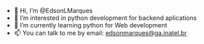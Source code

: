 - 👋 Hi, I’m @EdsonLMarques
- 👀 I’m interested in python development for backend aplications
- 🌱 I’m currently learning python for Web development
- 📫 You can talk to me by email: edsonmarques@ga.inatel.br

<!---
EdsonLMarques/EdsonLMarques is a ✨ special ✨ repository because its `README.md` (this file) appears on your GitHub profile.
You can click the Preview link to take a look at your changes.
--->
